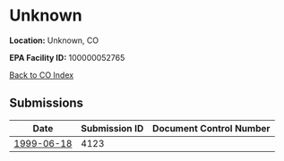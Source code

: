 # Unknown

**Location:** Unknown, CO

**EPA Facility ID:** 100000052765

[Back to CO Index](../../index.md)

## Submissions

| Date | Submission ID | Document Control Number |
|------|--------------|-------------------------|
| [1999-06-18](submissions/4123.md) | 4123 |  |
